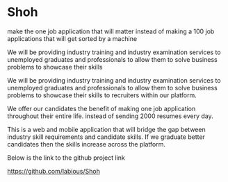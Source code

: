 # Shoh
make the one job application that will matter instead of making a 100 job applications that will get sorted by a machine

We will be providing industry training and industry examination services to unemployed graduates and professionals to allow them to solve business problems to showcase their skills

We will be providing industry training and industry examination services to unemployed graduates and professionals to allow them to solve business problems to showcase their skills to recruiters within our platform. 



We offer our candidates the benefit of making one job application throughout their entire life. instead of sending 2000 resumes every day. 



This is a web and mobile application that will bridge the gap between industry skill requirements and candidate skills. If we graduate better candidates then the skills increase across the platform. 



Below is the link to the github project link

https://github.com/labious/Shoh  
